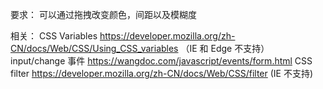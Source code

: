 要求：
可以通过拖拽改变颜色，间距以及模糊度

相关：
CSS Variables https://developer.mozilla.org/zh-CN/docs/Web/CSS/Using_CSS_variables （IE 和 Edge 不支持）
input/change 事件 https://wangdoc.com/javascript/events/form.html
CSS filter https://developer.mozilla.org/zh-CN/docs/Web/CSS/filter (IE 不支持)